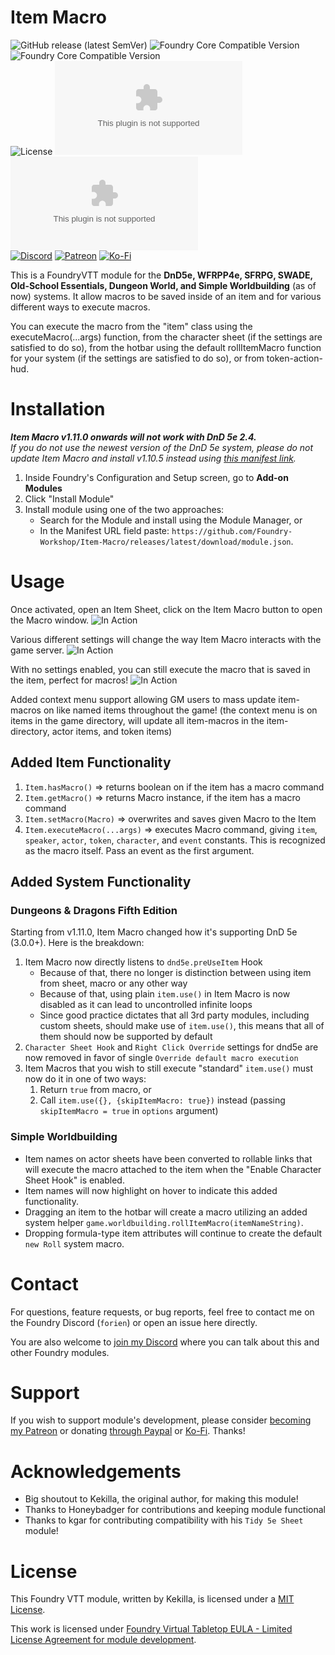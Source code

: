 # Item Macro
![GitHub release (latest SemVer)](https://img.shields.io/github/v/release/Foundry-Workshop/Item-Macro?style=for-the-badge) ![Foundry Core Compatible Version](https://img.shields.io/badge/dynamic/json.svg?url=https%3A%2F%2Fraw.githubusercontent.com%2FFoundry-Workshop%2FItem-Macro%2Fmaster%2Fmodule.json&label=Foundry%20Min%20Version&query=$.compatibility.minimum&colorB=orange&style=for-the-badge) ![Foundry Core Compatible Version](https://img.shields.io/badge/dynamic/json.svg?url=https%3A%2F%2Fraw.githubusercontent.com%2FFoundry-Workshop%2FItem-Macro%2Fmaster%2Fmodule.json&label=Foundry%20Verified&query=$.compatibility.verified&colorB=orange&style=for-the-badge)  
![License](https://img.shields.io/github/license/Foundry-Workshop/Item-Macro?style=for-the-badge) ![GitHub Releases](https://img.shields.io/github/downloads/Foundry-Workshop/Item-Macro/latest/module.zip?style=for-the-badge) ![GitHub All Releases](https://img.shields.io/github/downloads/Foundry-Workshop/Item-Macro/module.zip?style=for-the-badge&label=Downloads+total)  
[![Discord](https://img.shields.io/badge/Discord-%235865F2.svg?style=for-the-badge&logo=discord&logoColor=white&link=https%3A%2F%2Fdiscord.gg%2FXkTFv8DRDc)](https://discord.gg/XkTFv8DRDc)
[![Patreon](https://img.shields.io/badge/Patreon-F96854?style=for-the-badge&logo=patreon&logoColor=white)](https://www.patreon.com/foundryworkshop)
[![Ko-Fi](https://img.shields.io/badge/Ko--fi-F16061?style=for-the-badge&logo=ko-fi&logoColor=white)](https://ko-fi.com/forien)

This is a FoundryVTT module for the **DnD5e, WFRPP4e, SFRPG, SWADE, Old-School Essentials, Dungeon World, and Simple Worldbuilding** (as of now) systems. It allow macros to be saved inside of an item and for various different ways to execute macros.  

You can execute the macro from the "item" class using the executeMacro(...args) function, from the character sheet (if the settings are satisfied to do so), from the hotbar using the default rollItemMacro function for your system (if the settings are satisfied to do so), or from token-action-hud.

# Installation

_**Item Macro v1.11.0 onwards will not work with DnD 5e 2.4.**_   
_If you do not use the newest version of the DnD 5e system, please do not update Item Macro and install v1.10.5 instead using [this manifest link](https://github.com/Foundry-Workshop/Item-Macro/releases/download/v1.10.5/module.json)._ 

1. Inside Foundry's Configuration and Setup screen, go to **Add-on Modules**
2. Click "Install Module"
3. Install module using one of the two approaches:
   - Search for the Module and install using the Module Manager, or
   - In the Manifest URL field paste: `https://github.com/Foundry-Workshop/Item-Macro/releases/latest/download/module.json`.

# Usage

Once activated, open an Item Sheet, click on the Item Macro button to open the Macro window.
![In Action](https://i.gyazo.com/a973845c112317bbef57691cfc657cb0.gif)

Various different settings will change the way Item Macro interacts with the game server.
![In Action](https://i.gyazo.com/34c41d778628a1b35adf11e0810e080c.png)

With no settings enabled, you can still execute the macro that is saved in the item, perfect for macros!
![In Action](https://i.gyazo.com/26ab88645e554ac5b7522a4e8b926e3c.gif)

Added context menu support allowing GM users to mass update item-macros on like named items throughout the game!
(the context menu is on items in the game directory, will update all item-macros in the item-directory, actor items, and token items)

## Added Item Functionality

1. `Item.hasMacro()` => returns boolean on if the item has a macro command
2. `Item.getMacro()` => returns Macro instance, if the item has a macro command
3. `Item.setMacro(Macro)` => overwrites and saves given Macro to the Item
4. `Item.executeMacro(...args)` => executes Macro command, giving `item`, `speaker`, `actor`, `token`, `character`, and `event` constants. This is recognized as the macro itself. Pass an event as the first argument.

## Added System Functionality

### Dungeons & Dragons Fifth Edition

Starting from v1.11.0, Item Macro changed how it's supporting DnD 5e (3.0.0+). Here is the breakdown:
1. Item Macro now directly listens to `dnd5e.preUseItem` Hook
   - Because of that, there no longer is distinction between using item from sheet, macro or any other way
   - Because of that, using plain `item.use()` in Item Macro is now disabled as it can lead to uncontrolled infinite loops
   - Since good practice dictates that all 3rd party modules, including custom sheets, should make use of `item.use()`, this means that all of them should now be supported by default
2. `Character Sheet Hook` and `Right Click Override` settings for dnd5e are now removed in favor of single `Override default macro execution`
3. Item Macros that you wish to still execute "standard" `item.use()` must now do it in one of two ways:
   1. Return `true` from macro, or
   2. Call `item.use({}, {skipItemMacro: true})` instead (passing `skipItemMacro = true` in `options` argument)

### Simple Worldbuilding

* Item names on actor sheets have been converted to rollable links that will execute the macro attached to the item when the "Enable Character Sheet Hook" is enabled.
* Item names will now highlight on hover to indicate this added functionality.
* Dragging an item to the hotbar will create a macro utilizing an added system helper `game.worldbuilding.rollItemMacro(itemNameString)`.
* Dropping formula-type item attributes will continue to create the default `new Roll` system macro.

# Contact

For questions, feature requests, or bug reports, feel free to contact me on the Foundry Discord (`forien`) or open an issue here directly.

You are also welcome to [join my Discord](https://discord.gg/XkTFv8DRDc) where you can talk about this and other Foundry modules.

# Support

If you wish to support module's development, please consider [becoming my Patreon](https://www.patreon.com/foundryworkshop) or donating [through Paypal](https://www.paypal.com/cgi-bin/webscr?cmd=_s-xclick&hosted_button_id=6P2RRX7HVEMV2&source=url) or [Ko-Fi](https://ko-fi.com/forien). Thanks!

# Acknowledgements
* Big shoutout to Kekilla, the original author, for making this module!
* Thanks to Honeybadger for contributions and keeping module functional
* Thanks to kgar for contributing compatibility with his `Tidy 5e Sheet` module!

# License

This Foundry VTT module, written by Kekilla, is licensed under a [MIT License](https://github.com/Kekilla0/Item-Macro/blob/main/LICENSE).

This work is licensed under [Foundry Virtual Tabletop EULA - Limited License Agreement for module development](https://foundryvtt.com/article/license/).
